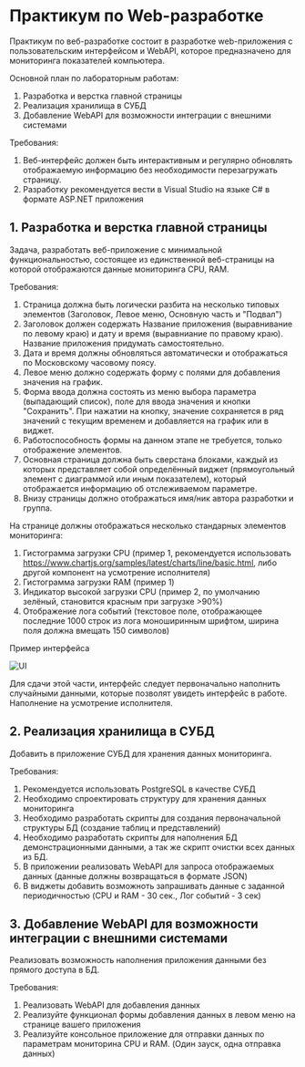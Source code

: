 # Практикум по Web-разработке

Практикум по веб-разработке состоит в разработке web-приложения с пользовательским интерфейсом и WebAPI, которое предназначено для мониторинга показателей компьютера.

Основной план по лабораторным работам:

1. Разработка и верстка главной страницы
2. Реализация хранилища в СУБД
3. Добавление WebAPI для возможности интеграции с внешними системами

Требования:

1. Веб-интерфейс должен быть интерактивным и регулярно обновлять отображаемую информацию без необходимости перезагружать страницу.
2. Разработку рекомендуется вести в Visual Studio на языке C# в формате ASP.NET приложения


## 1. Разработка и верстка главной страницы

Задача, разработать веб-приложение с минимальной функциональностью, состоящее из единственной веб-страницы на которой отображаются данные мониторинга CPU, RAM.

Требования:

1. Страница должна быть логически разбита на несколько типовых элементов (Заголовок, Левое меню, Основную часть и "Подвал")
2. Заголовок должен содержать Название приложения (выравнивание по левому краю) и дату и время (выравниание по правому краю). Название приложения придумать самостоятельно.
3. Дата и время должны обновляться автоматически и отображаться по Московскому часовому поясу.
4. Левое меню должно содержать форму с полями для добавления значения на график. 
5. Форма ввода должна состоять из меню выбора параметра (выпадающий список), поле для ввода значения и кнопки "Сохранить". При нажатии на кнопку, значение сохраняется в ряд значений с текущим временем и добавляется на график или в виджет.
6. Работоспособность формы на данном этапе не требуется, только отображение элементов.
7. Основная страница должна быть сверстана блоками, каждый из которых представляет собой определённый виджет (прямоугольный элемент с диаграммой или иным показателем), который отображается информацию об отслеживаемом параметре.
8. Внизу страницы должно отображаться имя/ник автора разработки и группа.

На странице должны отображаться несколько стандарных элементов мониторинга:
1. Гистограмма загрузки CPU (пример 1, рекомендуется использовать https://www.chartjs.org/samples/latest/charts/line/basic.html, либо другой компонент на усмотрение исполнителя)
2. Гистограмма загрузки RAM (пример 1)
3. Индикатор высокой загрузки CPU (пример 2, по умолчанию зелёный, становится красным при загрузке >90%)
4. Отображение лога событий (текстовое поле, отображающее последние 1000 строк из лога моноширинным шрифтом, ширина поля должна вмещать 150 символов)

Пример интерфейса

![UI](Lab01_UIExample.png)

Для сдачи этой части, интерфейс следует первоначально наполнить случайными данными, которые позволят увидеть интерфейс в работе. Наполнение на усмотрение исполнителя.

## 2. Реализация хранилища в СУБД

Добавить в приложение СУБД для хранения данных мониторинга. 

Требования:

1. Рекомендуется использовать PostgreSQL в качестве СУБД
2. Необходимо спроектировать структуру для хранения данных мониторинга
3. Необходимо разработать скрипты для создания первоначальной структуры БД (создание таблиц и представлений)
4. Необходимо разработать скрипты для наполнения БД демонстрационными данными, а так же скрипт очистки всех данных из БД.
5. В приложении реализовать WebAPI для запроса отображаемых данных (данные должны возвращаться в формате JSON)
6. В виджеты добавить возможноть запрашивать данные с заданной периодичностью (CPU и RAM - 30 сек., Лог событий - 3 сек)

## 3. Добавление WebAPI для возможности интеграции с внешними системами

Реализовать возможность наполнения приложения данными без прямого доступа в БД.

Требования:

1. Реализовать WebAPI для добавления данных 
2. Реализуйте функционал формы добавления данных в левом меню на странице вашего приложения
3. Реализуйте консольное приложение для отправки данных по параметрам мониторина CPU и RAM. (Один зауск, одна отправка данных)

